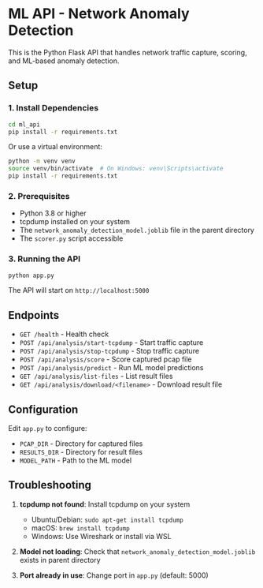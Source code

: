 # ML API - Network Anomaly Detection

This is the Python Flask API that handles network traffic capture, scoring, and ML-based anomaly detection.

## Setup

### 1. Install Dependencies

```bash
cd ml_api
pip install -r requirements.txt
```

Or use a virtual environment:

```bash
python -m venv venv
source venv/bin/activate  # On Windows: venv\Scripts\activate
pip install -r requirements.txt
```

### 2. Prerequisites

- Python 3.8 or higher
- tcpdump installed on your system
- The `network_anomaly_detection_model.joblib` file in the parent directory
- The `scorer.py` script accessible

### 3. Running the API

```bash
python app.py
```

The API will start on `http://localhost:5000`

## Endpoints

- `GET /health` - Health check
- `POST /api/analysis/start-tcpdump` - Start traffic capture
- `POST /api/analysis/stop-tcpdump` - Stop traffic capture
- `POST /api/analysis/score` - Score captured pcap file
- `POST /api/analysis/predict` - Run ML model predictions
- `GET /api/analysis/list-files` - List result files
- `GET /api/analysis/download/<filename>` - Download result file

## Configuration

Edit `app.py` to configure:
- `PCAP_DIR` - Directory for captured files
- `RESULTS_DIR` - Directory for result files
- `MODEL_PATH` - Path to the ML model

## Troubleshooting

1. **tcpdump not found**: Install tcpdump on your system
   - Ubuntu/Debian: `sudo apt-get install tcpdump`
   - macOS: `brew install tcpdump`
   - Windows: Use Wireshark or install via WSL

2. **Model not loading**: Check that `network_anomaly_detection_model.joblib` exists in parent directory

3. **Port already in use**: Change port in `app.py` (default: 5000)

